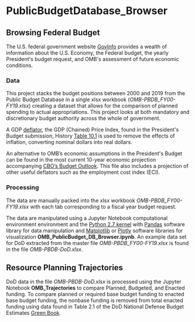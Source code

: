 # PublicBudgetDatabase_Browser
## Browsing Federal Budget 
The U.S. federal government website [GovInfo](https://www.govinfo.gov/app/collection/budget/) provides a wealth of information about the U.S. Economy, the Federal budget, the yearly President's budget request, and OMB's assessment of future economic conditions.
### Data
This project stacks the budget positions between 2000 and 2019 from the Public Budget Database in a single xlsx workbook (*OMB-PBDB_FY00-FY19.xlsx*) creating a dataset that allows for the comparison of planned spending to actual appropriations.  This project looks at both mandatory and discretionary budget authority across the whole of government.

A GDP [deflator](), the GDP (Chained) Price Index, found in the President's Budget submission, History [Table 10.1](https://www.govinfo.gov/app/details/BUDGET-2019-TAB/BUDGET-2019-TAB-11-1
) is used to remove the effects of inflation, converting nominal dollars into real dollars.

An alternative to OMB’s economic assumptions in the President's Budget can be found in the most current 10-year economic projection accompanying [CBO’s Budget Outlook](https://www.cbo.gov/about/products/budget-economic-data#4).  This file also includes a projection of other useful deflators such as the employment cost index (ECI).  


### Processing
The data are manually packed into the xlsx workbook *OMB-PBDB_FY00-FY19.xlsx* with each tab corresponding to a fiscal year budget request.  

The data are manipulated using a Jupyter Notebook computational environment environment and the [Python 2.7 kernel](https://www.python.org/download/releases/2.7/) with [Pandas](https://pandas.pydata.org/) software library for data manipulation and [Matplotlib](https://matplotlib.org/) or [Plotly](https://plot.ly/) software libraries for visualization **OMB_PublicBudget_DB_Browser.ipynb**.  An example data set for DoD extracted from the master file *OMB-PBDB_FY00-FY19.xlsx* is found in the file *OMB-PBDB-DoD.xlsx*.

## Resource Planning Trajectories
DoD data in the file *OMB-PBDB-DoD.xlsx* is processed using the Jupyter Notebook **OMB_Trajectories** to compare Planned, Budgeted, and Enacted funding.  To compare planned or required base budget funding to enacted base budget funding, the nonbase funding is removed from total enacted funding using data found in Table 2.1 of the DoD National Defense Budget Estimates [Green Book](https://comptroller.defense.gov/Budget-Materials/).
